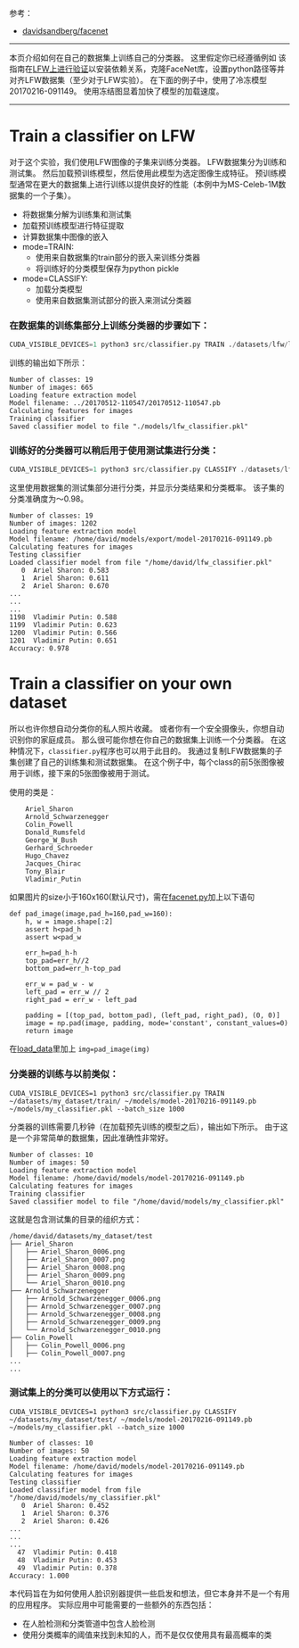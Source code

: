 参考：

- [davidsandberg/facenet](https://github.com/davidsandberg/facenet)


----------

本页介绍如何在自己的数据集上训练自己的分类器。 这里假定你已经遵循例如 该指南在[LFW上进行验证](https://github.com/davidsandberg/facenet/wiki/Validate-on-lfw)以安装依赖关系，克隆FaceNet库，设置python路径等并对齐LFW数据集（至少对于LFW实验）。 在下面的例子中，使用了冷冻模型20170216-091149。 使用冻结图显着加快了模型的加载速度。

---------------------------------------
# Train a classifier on LFW
对于这个实验，我们使用LFW图像的子集来训练分类器。 LFW数据集分为训练和测试集。 然后加载预训练模型，然后使用此模型为选定图像生成特征。 预训练模型通常在更大的数据集上进行训练以提供良好的性能（本例中为MS-Celeb-1M数据集的一个子集）。

- 将数据集分解为训练集和测试集
- 加载预训练模型进行特征提取
- 计算数据集中图像的嵌入
- mode=TRAIN: 
	- 使用来自数据集的train部分的嵌入来训练分类器
	- 将训练好的分类模型保存为python pickle
- mode=CLASSIFY:
	- 加载分类模型
	- 使用来自数据集测试部分的嵌入来测试分类器


### 在数据集的训练集部分上训练分类器的步骤如下：

```python
CUDA_VISIBLE_DEVICES=1 python3 src/classifier.py TRAIN ./datasets/lfw/lfw_mtcnnpy_160 ../20170512-110547/20170512-110547.pb ./models/lfw_classifier.pkl --batch_size 1000 --min_nrof_images_per_class 40 --nrof_train_images_per_class 35 --use_split_dataset
```

训练的输出如下所示：

```
Number of classes: 19
Number of images: 665
Loading feature extraction model
Model filename: ../20170512-110547/20170512-110547.pb
Calculating features for images
Training classifier
Saved classifier model to file "./models/lfw_classifier.pkl"
```



### 训练好的分类器可以稍后用于使用测试集进行分类：

```python
CUDA_VISIBLE_DEVICES=1 python3 src/classifier.py CLASSIFY ./datasets/lfw/lfw_mtcnnpy_160 ../20170512-110547/20170512-110547.pb ./models/lfw_classifier.pkl --batch_size 1000 --min_nrof_images_per_class 40 --nrof_train_images_per_class 35 --use_split_dataset
```
这里使用数据集的测试集部分进行分类，并显示分类结果和分类概率。 该子集的分类准确度为〜0.98。

```
Number of classes: 19
Number of images: 1202
Loading feature extraction model
Model filename: /home/david/models/export/model-20170216-091149.pb
Calculating features for images
Testing classifier
Loaded classifier model from file "/home/david/lfw_classifier.pkl"
   0  Ariel Sharon: 0.583
   1  Ariel Sharon: 0.611
   2  Ariel Sharon: 0.670
...
...
...
1198  Vladimir Putin: 0.588
1199  Vladimir Putin: 0.623
1200  Vladimir Putin: 0.566
1201  Vladimir Putin: 0.651
Accuracy: 0.978
```

# Train a classifier on your own dataset
所以也许你想自动分类你的私人照片收藏。 或者你有一个安全摄像头，你想自动识别你的家庭成员。 那么很可能你想在你自己的数据集上训练一个分类器。 在这种情况下，`classifier.py`程序也可以用于此目的。 我通过复制LFW数据集的子集创建了自己的训练集和测试数据集。 在这个例子中，每个class的前5张图像被用于训练，接下来的5张图像被用于测试。

使用的类是：

```
    Ariel_Sharon
    Arnold_Schwarzenegger
    Colin_Powell
    Donald_Rumsfeld
    George_W_Bush
    Gerhard_Schroeder
    Hugo_Chavez
    Jacques_Chirac
    Tony_Blair
    Vladimir_Putin
```

如果图片的size小于160x160(默认尺寸)，需在[facenet.py](https://github.com/davidsandberg/facenet/blob/master/src/facenet.py#L242)加上以下语句
```
def pad_image(image,pad_h=160,pad_w=160):
    h, w = image.shape[:2]
    assert h<pad_h
    assert w<pad_w

    err_h=pad_h-h
    top_pad=err_h//2
    bottom_pad=err_h-top_pad

    err_w = pad_w - w
    left_pad = err_w // 2
    right_pad = err_w - left_pad

    padding = [(top_pad, bottom_pad), (left_pad, right_pad), (0, 0)]
    image = np.pad(image, padding, mode='constant', constant_values=0)
    return image
```
在[load_data](https://github.com/davidsandberg/facenet/blob/master/src/facenet.py#L253)里加上 `img=pad_image(img)`


### 分类器的训练与以前类似：

```
CUDA_VISIBLE_DEVICES=1 python3 src/classifier.py TRAIN ~/datasets/my_dataset/train/ ~/models/model-20170216-091149.pb ~/models/my_classifier.pkl --batch_size 1000
```
分类器的训练需要几秒钟（在加载预先训练的模型之后），输出如下所示。 由于这是一个非常简单的数据集，因此准确性非常好。

```
Number of classes: 10
Number of images: 50
Loading feature extraction model
Model filename: /home/david/models/model-20170216-091149.pb
Calculating features for images
Training classifier
Saved classifier model to file "/home/david/models/my_classifier.pkl"
```
这就是包含测试集的目录的组织方式：

```
/home/david/datasets/my_dataset/test
├── Ariel_Sharon
│   ├── Ariel_Sharon_0006.png
│   ├── Ariel_Sharon_0007.png
│   ├── Ariel_Sharon_0008.png
│   ├── Ariel_Sharon_0009.png
│   └── Ariel_Sharon_0010.png
├── Arnold_Schwarzenegger
│   ├── Arnold_Schwarzenegger_0006.png
│   ├── Arnold_Schwarzenegger_0007.png
│   ├── Arnold_Schwarzenegger_0008.png
│   ├── Arnold_Schwarzenegger_0009.png
│   └── Arnold_Schwarzenegger_0010.png
├── Colin_Powell
│   ├── Colin_Powell_0006.png
│   ├── Colin_Powell_0007.png
...
...
```

### 测试集上的分类可以使用以下方式运行：

```
CUDA_VISIBLE_DEVICES=1 python3 src/classifier.py CLASSIFY ~/datasets/my_dataset/test/ ~/models/model-20170216-091149.pb ~/models/my_classifier.pkl --batch_size 1000
```

```
Number of classes: 10
Number of images: 50
Loading feature extraction model
Model filename: /home/david/models/model-20170216-091149.pb
Calculating features for images
Testing classifier
Loaded classifier model from file "/home/david/models/my_classifier.pkl"
   0  Ariel Sharon: 0.452
   1  Ariel Sharon: 0.376
   2  Ariel Sharon: 0.426
...
...
...
  47  Vladimir Putin: 0.418
  48  Vladimir Putin: 0.453
  49  Vladimir Putin: 0.378
Accuracy: 1.000
```
本代码旨在为如何使用人脸识别器提供一些启发和想法，但它本身并不是一个有用的应用程序。 实际应用中可能需要的一些额外的东西包括：

- 在人脸检测和分类管道中包含人脸检测
- 使用分类概率的阈值来找到未知的人，而不是仅仅使用具有最高概率的类

